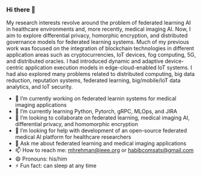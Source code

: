 ### Hi there 👋

<!--
**habibcomsats/habibcomsats** is a ✨ _special_ ✨ repository because its `README.md` (this file) appears on your GitHub profile.

Here are some ideas to get you started:
-->
My research interests revolve around the problem of federated learning AI in healthcare environments and, more recently, medical imaging AI. Now, I aim to explore differential privacy, homorphic encryption, and distributed governance models for federated learning systems. Much of my previous work was focused on the integration of blockchain technologies in different application areas such as cryptocurrencies, IoT devices, fog computing, 5G, and distributed oracles. I had introduced dynamic and adaptive device-centric application execution models in edge-cloud-enabled IoT systems. I had also explored many problems related to  distributed computing, big data reduction, reputation systems, federated learning, big/mobile/IoT data analytics, and IoT security.
- 🔭 I’m currently working on federated learnin systems for medical imaging applications
- 🌱 I’m currently learning Python, Pytorch, gRPC, MLOps, and JIRA
- 👯 I’m looking to collaborate on federated learning, medical imaging AI, differential privacy, and homomorphic encryption
- 🤔 I’m looking for help with development of an open-source federated medical AI platform for healthcare researchers
- 💬 Ask me about federated learning and medical imaging applications
- 📫 How to reach me: mhrehman@ieee.org or habibcomsats@gmail.com
- 😄 Pronouns: his/him
- ⚡ Fun fact: can sleep at any time

